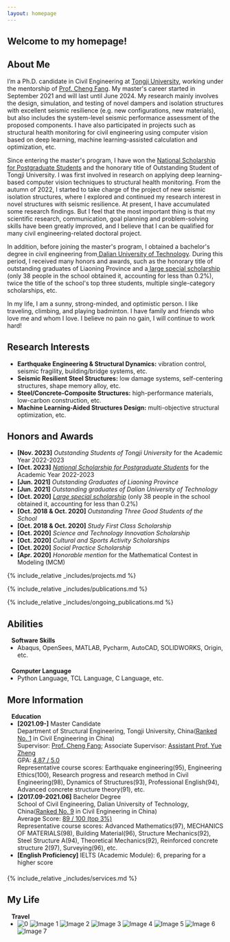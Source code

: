 ```yaml
---
layout: homepage
---
```

## Welcome to my homepage!

## About Me

I’m a Ph.D. candidate in Civil Engineering at <a href="https://www.tongji.edu.cn/" target="_blank"> Tongji University</a>, working under the mentorship of <a href="https://faculty-civileng.tongji.edu.cn/fangcheng/en/index.htm" target="_blank"> Prof. Cheng Fang</a>. My master's career started in September 2021 and will last until June 2024. My research mainly involves the design, simulation, and testing of novel dampers and isolation structures with excellent seismic resilience (e.g. new configurations, new materials), but also includes the system-level seismic performance assessment of the proposed components. I have also participated in projects such as structural health monitoring for civil engineering using computer vision based on deep learning, machine learning-assisted calculation and optimization, etc.

Since entering the master's program, I have won the <a href="https://civileng.tongji.edu.cn/fb/8b/c17998a326539/page.htm" target="_blank"> National Scholarship for Postgraduate Students</a> and the honorary title of Outstanding Student of Tongji University. I was first involved in research on applying deep learning-based computer vision techniques to structural health monitoring. From the autumn of 2022, I started to take charge of the project of new seismic isolation structures, where I explored and continued my research interest in novel structures with seismic resilience. At present, I have accumulated some research findings. But I feel that the most important thing is that my scientific research, communication, goal planning and problem-solving skills have been greatly improved, and I believe that I can be qualified for many civil engineering-related doctoral project.

In addition, before joining the master's program, I obtained a bachelor's degree in civil engineering from<a href="https://www.dlut.edu.cn/" target="_blank"> Dalian University of Technology</a>. During this period, I received many honors and awards, such as the honorary title of outstanding graduates of Liaoning Province and a<a href="https://www.dlut.edu.cn/" target="_blank"> large special scholarship</a> (only 38 people in the school obtained it, accounting for less than 0.2%), twice the title of the school's top three students, multiple single-category scholarships, etc.

In my life, I am a sunny, strong-minded, and optimistic person. I like traveling, climbing, and playing badminton. I have family and friends who love me and whom I love. I believe no pain no gain, I will continue to work hard!




## Research Interests
- **Earthquake Engineering & Structural Dynamics:** vibration control, seismic fragility, building/bridge systems, etc.
- **Seismic Resilient Steel Structures:** low damage systems, self-centering structures, shape memory alloy, etc.
- **Steel/Concrete-Composite Structures:** high-performance materials, low-carbon construction, etc.
- **Machine Learning-Aided Structures Design:** multi-objective structural optimization, etc.


## Honors and Awards
- **[Nov. 2023]** *Outstanding Students of Tongji University* for the Academic Year 2022-2023
- **[Oct. 2023]** <a href="https://civileng.tongji.edu.cn/fb/8b/c17998a326539/page.htm" target="_blank">*National Scholarship for Postgraduate Students*</a> for the Academic Year 2022-2023
- **[Jun. 2021]** *Outstanding Graduates of Liaoning Province* 
- **[Jun. 2021]** *Outstanding graduates of Dalian University of Technology*
- **[Oct. 2020]** <a href="http://edf.dlut.edu.cn/info/1027/3281.htm?ivk_sa=1024320u" target="_blank">*Large special scholarship*</a> (only 38 people in the school obtained it, accounting for less than 0.2%)
- **[Oct. 2018 & Oct. 2020]** *Outstanding Three Good Students of the School* 
- **[Oct. 2018 & Oct. 2020]** *Study First Class Scholarship* 
- **[Oct. 2020]** *Science and Technology Innovation Scholarship* 
- **[Oct. 2020]** *Cultural and Sports Activity Scholarships* 
- **[Oct. 2020]** *Social Practice Scholarship* 
- **[Apr. 2020]** *Honorable mention* for the Mathematical Contest in Modeling (MCM)



{% include_relative _includes/projects.md %}

{% include_relative _includes/publications.md %}

{% include_relative _includes/ongoing_publications.md %}


## Abilities
<h4 style="margin:0 10px 0;">Software Skills</h4>

<ul style="margin:0 0 20px;">
  <li><a>Abaqus, OpenSees, MATLAB, Pycharm, AutoCAD, SOLIDWORKS, Origin, etc.</a></li>
</ul>

<h4 style="margin:0 10px 0;">Computer Language</h4>

<ul style="margin:0 0 20px;">
  <li><a>Python Language, TCL Language, C Language, etc.</a></li>
</ul>








<!-- - **[Feb. 2020]** Our paper about incremental learning is accepted to CVPR 2020.
- **[Feb. 2020]** We will host the ACM Multimedia Asia 2020 conference in Singapore!
- **[Sept. 2019]** Our paper about few-shot learning is accepted to NeurIPS 2019. -->
<!-- - **[Feb. 2023]** <a href="https://www.sciencedirect.com/science/article/pii/S089990072200346X" target="_blank">*Low muscle mass is associated with a higher risk of all–cause and cardiovascular disease–specific mortality in cancer survivors*</a> has been accepted by **Nutrition**. 
- **[Aug. 2021]** <a href="https://www.jmcp.org/doi/full/10.18553/jmcp.2021.27.10.1482" target="_blank">*Validation of EHR medication fill data obtained through electronic linkage with pharmacies*</a> has been accepted by the **Journal of Managed Care & Specialty Pharmacy**.
- **[Jan. 2021]** <a href="https://onlinelibrary.wiley.com/doi/abs/10.1111/jocd.13486" target="_blank">*Quantitative evaluation of rejuvenation treatment of nasolabial fold wrinkles by regression model and 3D photography*</a> has been accepted by the **Journal of Cosmetic Dermatology**. --> 


<!-- ## Collaboration -->

<!-- - **[Feb. 2020]** Our paper about incremental learning is accepted to CVPR 2020.
- **[Feb. 2020]** We will host the ACM Multimedia Asia 2020 conference in Singapore!
- **[Sept. 2019]** Our paper about few-shot learning is accepted to NeurIPS 2019. -->
<!-- - **[Feb. 2023]** <a href="https://www.sciencedirect.com/science/article/pii/S089990072200346X" target="_blank">*Low muscle mass is associated with a higher risk of all–cause and cardiovascular disease–specific mortality in cancer survivors*</a> has been accepted by **Nutrition**. 
- **[Aug. 2021]** <a href="https://www.jmcp.org/doi/full/10.18553/jmcp.2021.27.10.1482" target="_blank">*Validation of EHR medication fill data obtained through electronic linkage with pharmacies*</a> has been accepted by the **Journal of Managed Care & Specialty Pharmacy**.
- **[Jan. 2021]** <a href="https://onlinelibrary.wiley.com/doi/abs/10.1111/jocd.13486" target="_blank">*Quantitative evaluation of rejuvenation treatment of nasolabial fold wrinkles by regression model and 3D photography*</a> has been accepted by the **Journal of Cosmetic Dermatology**. -->


## More Information
<h4 style="margin:0 10px 0;">Education</h4>

<ul style="margin:0 0 20px;">
  <li><strong>[2021.09-]</strong> Master Candidate<br> Department of Structural Engineering, Tongji University, China(<a href="https://www.shanghairanking.cn/rankings/bcsr/2023/0814" target="_blank">Ranked No. 1</a> in Civil Engineering in China)<br>Supervisor: <a href="https://faculty-civileng.tongji.edu.cn/fangcheng/en/index.htm" target="_blank">Prof. Cheng Fang</a>; Associate Supervisor: <a href="https://faculty-civileng.tongji.edu.cn/zhengyue/en /index.htm" target="_blank">Assistant Prof. Yue Zheng</a> <br> GPA: <a href="assets/transcript/Attachment_Transcript for Graduate Student.pdf" target="_blank">4.87 / 5.0</a><br> Representative course scores: Earthquake engineering(95), Engineering Ethics(100), Research progress and research method in Civil Engineering(98), Dynamics of Structures(93), Professional English(94), Advanced concrete structure theory(91), etc.</li> 
  <li><strong>[2017.09-2021.06]</strong> Bachelor Degree<br> School of Civil Engineering, Dalian University of Technology, China(<a href="https://www.shanghairanking.cn/rankings/bcsr/2023/0814" target="_blank">Ranked No. 9</a> in Civil Engineering in China)<br> Average Score: <a href="assets/transcript/Attachment_Bachelor's Academic Transcript (Credit System).pdf" target="_blank">89 / 100 (top 3%)</a><br> Representative course scores: Advanced Mathematics(97), MECHANICS OF MATERIALS(98), Building Material(96), Structure Mechanics(92), Steel Structure A(94), Theoretical Mechanics(92), Reinforced concrete structure 2(97), Surveying(96), etc.</li>
  <li><strong>[English Proficiency]</strong> IELTS (Academic Module): 6, preparing for a higher score</li>
  <!-- <li><strong>[2021-2022]</strong> Chair of the <a href="https://nyu-medicine-cssa.github.io" target="_blank"> Chinese Student and Scholar Association (CSSA)</a> at Grossman School of Medicine, New York University</li> -->
</ul>

<!-- https://yuhangzhou88.github.io/ESL_Solution/  -->
<!-- - <a href="assets/transcript/Attachment_Transcript for Graduate Student.pdf" target="_blank">*Attachment_1_Transcript for Graduate Student*</a> in Tongji University
- <a href="assets/transcript/Attachment_Bachelor's Academic Transcript (Credit System).pdf" target="_blank">*Attachment_2_Bachelor's Academic Transcript (Credit System)*</a> in Dalian University of Technology  -->





{% include_relative _includes/services.md %}





## My Life
<h4 style="margin:0 10px 0;">Travel</h4>

<ul style="margin:0 0 20px;">
  <!-- <li>I like to help others and meet new friends, and I have participated in varous volunteer activities.</li> -->
  <li>
    <div class="gallery-container">
        <div class="gallery-slider">
            <!-- <iframe src="assets/img/mylife/校园1.mp4" frameborder="0" width="700" height="400" allowfullscreen> </iframe> -->
            <img src="assets/img/mylife/盐城1.jpg" alt="0"> 
            <img src="assets/img/mylife/旅行1.jpg" alt="Image 1">
            <img src="assets/img/mylife/旅行2.jpg" alt="Image 2">
            <img src="assets/img/mylife/旅行3.jpg" alt="Image 3">
            <img src="assets/img/mylife/旅行4.jpg" alt="Image 4">
            <img src="assets/img/mylife/旅行5.jpg" alt="Image 5">
            <img src="assets/img/mylife/旅行6.jpg" alt="Image 6">
            <img src="assets/img/mylife/旅行7.jpg" alt="Image 7">
            <!-- 更多图像 -->
            <!-- <video controls>
            <source src="assets/img/mylife/校园1.mp4" type="video/mp4">
            您的浏览器不支持视频标签。
            </video>
            <video controls>
            <source src="assets/img/mylife/校园2.mp4" type="video/mp4">
            您的浏览器不支持视频标签。
            </video> -->
            <!-- 更多视频 -->
        </div>
    </div>


  </li>

</ul>